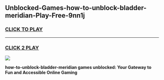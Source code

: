 
## Unblocked-Games-how-to-unblock-bladder-meridian-Play-Free-9nn1j
<h3>
<a href="https://premium76.site?title=how-to-unblock-bladder-meridian&ref=23A">CLICK TO PLAY</a></h3>
<hr>

<h3>
<a href="https://premium76.site?title=how-to-unblock-bladder-meridian&ref=23A">CLICK 2 PLAY</a>
  
</h3>

<a href="https://premium76.site?title=how-to-unblock-bladder-meridian&ref=23A"><img src="https://clearcache.store/games.png"></a>


**how-to-unblock-bladder-meridian games unblocked: Your Gateway to Fun and Accessible Online Gaming**
